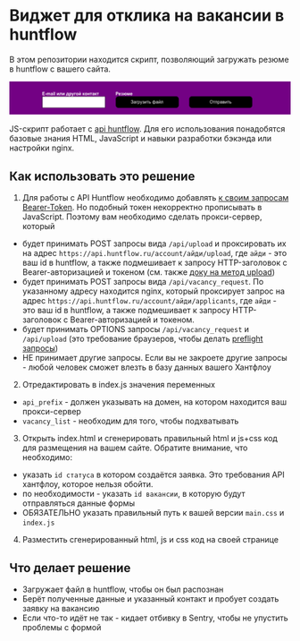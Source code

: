 # Виджет для отклика на вакансии в huntflow

В этом репозитории находится скрипт, позволяющий загружать резюме в huntflow с вашего сайта. 

![](demo.png)

JS-скрипт работает с [api huntflow](https://github.com/huntflow/api). Для его использования понадобятся базовые знания HTML, JavaScript и навыки разработки бэкэнда или настройки nginx.

## Как использовать это решение

1. Для работы с API Huntflow необходимо добавлять [к своим запросам Bearer-Token](https://github.com/huntflow/api/blob/master/ru/personal_token.md). Но подобный токен некорректно прописывать в JavaScript. Поэтому вам необходимо сделать прокси-сервер, который
  - будет принимать POST запросы вида `/api/upload` и проксировать их на адрес `https://api.huntflow.ru/account/айди/upload`, где `айди` - это ваш id в huntflow, а также подмешивает к запросу HTTP-заголовок с Bearer-авторизацией и токеном (см. также [доку на метод upload](https://github.com/huntflow/api/blob/master/ru/upload.md))
  - будет принимать POST запросы вида `/api/vacancy_request`. По указанному адресу находится nginx, который проксирует запрос на адрес `https://api.huntflow.ru/account/айди/applicants`, где `айди` - это ваш id в huntflow, а также подмешивает к запросу HTTP-заголовок с Bearer-авторизацией и токеном.
  - будет принимать OPTIONS запросы `/api/vacancy_request` и `/api/upload` (это требование браузеров, чтобы делать [preflight запросы](https://developer.mozilla.org/en-US/docs/Glossary/Preflight_request))
  - НЕ принимает другие запросы. Если вы не закроете другие запросы - любой человек сможет влезть в базу данных вашего Хантфлоу
2. Отредактировать в index.js значения переменных
  - `api_prefix` - должен указывать на домен, на котором находится ваш прокси-сервер
  - `vacancy_list` - необходим для того, чтобы подхватывать
3. Открыть index.html и сгенерировать правильный html и js+css код для размещения на вашем сайте. Обратите внимание, что необходимо:
  - указать `id статуса` в котором создаётся заявка. Это требования API хантфлоу, которое нельзя обойти.
  - по необходимости - указать `id вакансии`, в которую будут отправляться данные формы
  - ОБЯЗАТЕЛЬНО указать правильный путь к вашей версии `main.css` и `index.js` 
4. Разместить сгенерированный html, js и css код на своей странице

## Что делает решение

- Загружает файл в huntflow, чтобы он был распознан
- Берёт полученные данные и указанный контакт и пробует создать заявку на вакансию
- Если что-то идёт не так - кидает отбивку в Sentry, чтобы не упустить проблемы с формой 
